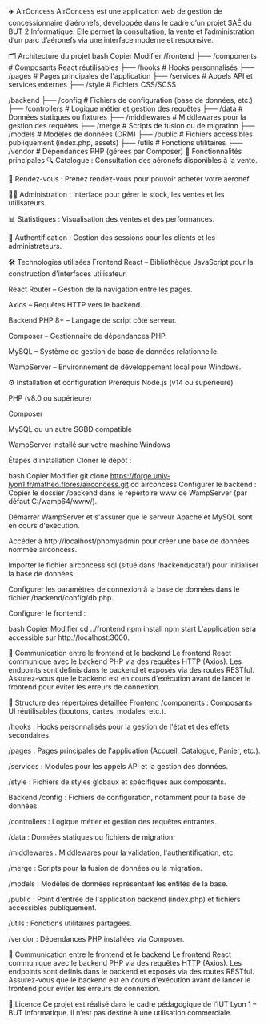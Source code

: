 ✈️ AirConcess
AirConcess est une application web de gestion de concessionnaire d’aéronefs, développée dans le cadre d’un projet SAÉ du BUT 2 Informatique. Elle permet la consultation, la vente et l’administration d’un parc d’aéronefs via une interface moderne et responsive.

🗂️ Architecture du projet
bash
Copier
Modifier
/frontend
├── /components       # Composants React réutilisables
├── /hooks            # Hooks personnalisés
├── /pages            # Pages principales de l'application
├── /services         # Appels API et services externes
├── /style            # Fichiers CSS/SCSS

/backend
├── /config           # Fichiers de configuration (base de données, etc.)
├── /controllers      # Logique métier et gestion des requêtes
├── /data             # Données statiques ou fixtures
├── /middlewares      # Middlewares pour la gestion des requêtes
├── /merge            # Scripts de fusion ou de migration
├── /models           # Modèles de données (ORM)
├── /public           # Fichiers accessibles publiquement (index.php, assets)
├── /utils            # Fonctions utilitaires
├── /vendor           # Dépendances PHP (gérées par Composer)
🚀 Fonctionnalités principales
🔍 Catalogue : Consultation des aéronefs disponibles à la vente.

🛒 Rendez-vous : Prenez rendez-vous pour pouvoir acheter votre aéronef.

🧑‍💼 Administration : Interface pour gérer le stock, les ventes et les utilisateurs.

📊 Statistiques : Visualisation des ventes et des performances.

🔐 Authentification : Gestion des sessions pour les clients et les administrateurs.

🛠️ Technologies utilisées
Frontend
React – Bibliothèque JavaScript pour la construction d'interfaces utilisateur.

React Router – Gestion de la navigation entre les pages.

Axios – Requêtes HTTP vers le backend.


Backend
PHP 8+ – Langage de script côté serveur.

Composer – Gestionnaire de dépendances PHP.

MySQL – Système de gestion de base de données relationnelle.

WampServer – Environnement de développement local pour Windows.


⚙️ Installation et configuration
Prérequis
Node.js (v14 ou supérieure)

PHP (v8.0 ou supérieure)

Composer

MySQL ou un autre SGBD compatible

WampServer installé sur votre machine Windows

Étapes d'installation
Cloner le dépôt :

bash
Copier
Modifier
git clone https://forge.univ-lyon1.fr/matheo.flores/airconcess.git
cd airconcess
Configurer le backend :
Copier le dossier /backend dans le répertoire www de WampServer (par défaut C:/wamp64/www/).

Démarrer WampServer et s'assurer que le serveur Apache et MySQL sont en cours d'exécution.

Accéder à http://localhost/phpmyadmin pour créer une base de données nommée airconcess.

Importer le fichier airconcess.sql (situé dans /backend/data/) pour initialiser la base de données.

Configurer les paramètres de connexion à la base de données dans le fichier /backend/config/db.php.

Configurer le frontend :

bash
Copier
Modifier
cd ../frontend
npm install
npm start
L'application sera accessible sur http://localhost:3000.

🔄 Communication entre le frontend et le backend
Le frontend React communique avec le backend PHP via des requêtes HTTP (Axios). Les endpoints sont définis dans le backend et exposés via des routes RESTful. Assurez-vous que le backend est en cours d'exécution avant de lancer le frontend pour éviter les erreurs de connexion.

📁 Structure des répertoires détaillée
Frontend
/components : Composants UI réutilisables (boutons, cartes, modales, etc.).

/hooks : Hooks personnalisés pour la gestion de l'état et des effets secondaires.

/pages : Pages principales de l'application (Accueil, Catalogue, Panier, etc.).

/services : Modules pour les appels API et la gestion des données.

/style : Fichiers de styles globaux et spécifiques aux composants.

Backend
/config : Fichiers de configuration, notamment pour la base de données.

/controllers : Logique métier et gestion des requêtes entrantes.

/data : Données statiques ou fichiers de migration.

/middlewares : Middlewares pour la validation, l'authentification, etc.

/merge : Scripts pour la fusion de données ou la migration.

/models : Modèles de données représentant les entités de la base.

/public : Point d'entrée de l'application backend (index.php) et fichiers accessibles publiquement.

/utils : Fonctions utilitaires partagées.

/vendor : Dépendances PHP installées via Composer.

🔄 Communication entre le frontend et le backend
Le frontend React communique avec le backend PHP via des requêtes HTTP (Axios). Les endpoints sont définis dans le backend et exposés via des routes RESTful. Assurez-vous que le backend est en cours d'exécution avant de lancer le frontend pour éviter les erreurs de connexion.

📄 Licence
Ce projet est réalisé dans le cadre pédagogique de l’IUT Lyon 1 – BUT Informatique. Il n’est pas destiné à une utilisation commerciale.
